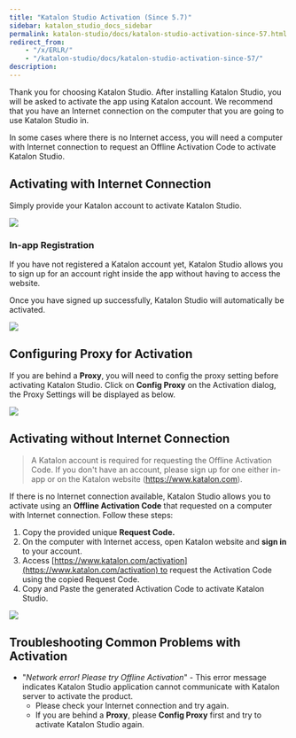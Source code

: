 ```yaml
---
title: "Katalon Studio Activation (Since 5.7)" 
sidebar: katalon_studio_docs_sidebar
permalink: katalon-studio/docs/katalon-studio-activation-since-57.html 
redirect_from:
    - "/x/ERLR/"
    - "/katalon-studio/docs/katalon-studio-activation-since-57/"
description: 
---
```

Thank you for choosing Katalon Studio. After installing Katalon Studio, you will be asked to activate the app using Katalon account. We recommend that you have an Internet connection on the computer that you are going to use Katalon Studio in. 

In some cases where there is no Internet access, you will need a computer with Internet connection to request an Offline Activation Code to activate Katalon Studio. 

Activating with Internet Connection
-----------------------------------

Simply provide your Katalon account to activate Katalon Studio. 

![](../../images/katalon-studio/docs/katalon-studio-activation-since-57/image2018-8-30-143A143A24.png)

### In-app Registration

If you have not registered a Katalon account yet, Katalon Studio allows you to sign up for an account right inside the app without having to access the website.

Once you have signed up successfully, Katalon Studio will automatically be activated. 

![](../../images/katalon-studio/docs/katalon-studio-activation-since-57/image2018-8-30-143A133A37.png)

Configuring Proxy for Activation
--------------------------------

If you are behind a **Proxy**, you will need to config the proxy setting before activating Katalon Studio. Click on **Config Proxy** on the Activation dialog, the Proxy Settings will be displayed as below.

![](../../images/katalon-studio/docs/katalon-studio-activation-since-57/image2018-8-30-143A153A49.png)

Activating without Internet Connection
--------------------------------------

> A Katalon account is required for requesting the Offline Activation Code. If you don't have an account, please sign up for one either in-app or on the Katalon website (https://www.katalon.com).

If there is no Internet connection available, Katalon Studio allows you to activate using an **Offline Activation Code** that requested on a computer with Internet connection. Follow these steps:

1.  Copy the provided unique **Request Code.**
2.  On the computer with Internet access, open Katalon website and **sign in** to your account.
3.  Access [https://www.katalon.com/activation](https://www.katalon.com/activation) to request the Activation Code using the copied Request Code.
4.  Copy and Paste the generated Activation Code to activate Katalon Studio.

![](../../images/katalon-studio/docs/katalon-studio-activation-since-57/image2018-8-30-143A153A11.png)

Troubleshooting Common Problems with Activation
-----------------------------------------------

*   "_Network error! Please try Offline Activation_" - This error message indicates Katalon Studio application cannot communicate with Katalon server to activate the product. 
    *   Please check your Internet connection and try again.
    *   If you are behind a **Proxy**, please **Config Proxy** first and try to activate Katalon Studio again.